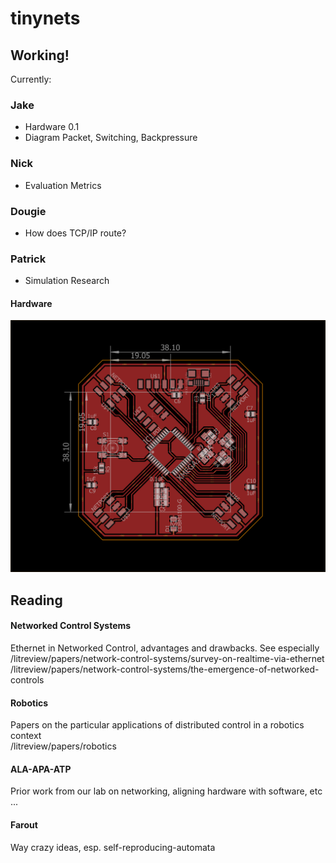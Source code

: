 # tinynets

## Working!

Currently:

### Jake
 - Hardware 0.1
 - Diagram Packet, Switching, Backpressure

### Nick
 - Evaluation Metrics

### Dougie
 - How does TCP/IP route?

### Patrick
 - Simulation Research

#### Hardware

![first-board](https://github.com/jakeread/tinynets/blob/master/document/xmega128-fourport-v0-1.png)  

## Reading

#### Networked Control Systems
Ethernet in Networked Control, advantages and drawbacks.
See especially
/litreview/papers/network-control-systems/survey-on-realtime-via-ethernet 
/litreview/papers/network-control-systems/the-emergence-of-networked-controls

#### Robotics
Papers on the particular applications of distributed control in a robotics context  
/litreview/papers/robotics  

#### ALA-APA-ATP
Prior work from our lab on networking, aligning hardware with software, etc ...

#### Farout
Way crazy ideas, esp. self-reproducing-automata